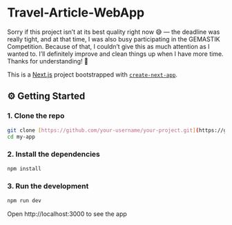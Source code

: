 # Travel-Article-WebApp

Sorry if this project isn’t at its best quality right now 😅 — the deadline was really tight, and at that time, I was also busy participating in the GEMASTIK Competition.
Because of that, I couldn’t give this as much attention as I wanted to. I’ll definitely improve and clean things up when I have more time. Thanks for understanding! 🙏


This is a [Next.js](https://nextjs.org) project bootstrapped with [`create-next-app`](https://nextjs.org/docs/app/api-reference/cli/create-next-app).

## ⚙️ Getting Started

### 1. Clone the repo

```bash
git clone [https://github.com/your-username/your-project.git](https://github.com/Fariz36/Travel-Article-WebApp/)
cd my-app
```

### 2. Install the dependencies
```bash
npm install
```

### 3. Run the development
```bash
npm run dev
```

Open http://localhost:3000 to see the app




